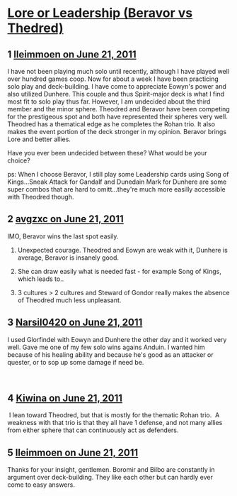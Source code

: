# [Lore or Leadership (Beravor vs Thedred)](https://community.fantasyflightgames.com/topic/48816-lore-or-leadership-beravor-vs-thedred/)

## 1 [lleimmoen on June 21, 2011](https://community.fantasyflightgames.com/topic/48816-lore-or-leadership-beravor-vs-thedred/?do=findComment&comment=488679)

I have not been playing much solo until recently, although I have played well over hundred games coop. Now for about a week I have been practicing solo play and deck-building. I have come to appreciate Eowyn's power and also utilized Dunhere. This couple and thus Spirit-major deck is what I find most fit to solo play thus far. However, I am undecided about the third member and the minor sphere. Theodred and Beravor have been competing for the prestigeous spot and both have represented their spheres very well. Theodred has a thematical edge as he completes the Rohan trio. It also makes the event portion of the deck stronger in my opinion. Beravor brings Lore and better allies.

Have you ever been undecided between these? What would be your choice?

ps: When I choose Beravor, I still play some Leadership cards using Song of Kings...Sneak Attack for Gandalf and Dunedain Mark for Dunhere are some super combos that are hard to omitt...they're much more easilly accessible with Theodred though.

## 2 [avgzxc on June 21, 2011](https://community.fantasyflightgames.com/topic/48816-lore-or-leadership-beravor-vs-thedred/?do=findComment&comment=488778)

IMO, Beravor wins the last spot easily.

1. Unexpected courage. Theodred and Eowyn are weak with it, Dunhere is average, Beravor is insanely good.

2. She can draw easily what is needed fast - for example Song of Kings, which leads to..

3. 3 cultures > 2 cultures and Steward of Gondor really makes the absence of Theodred much less unpleasant.

## 3 [Narsil0420 on June 21, 2011](https://community.fantasyflightgames.com/topic/48816-lore-or-leadership-beravor-vs-thedred/?do=findComment&comment=488857)

I used Glorfindel with Eowyn and Dunhere the other day and it worked very well. Gave me one of my few solo wins agains Anduin. I wanted him because of his healing ability and because he's good as an attacker or quester, or to sop up some damage if need be.

 

## 4 [Kiwina on June 21, 2011](https://community.fantasyflightgames.com/topic/48816-lore-or-leadership-beravor-vs-thedred/?do=findComment&comment=488861)

 I lean toward Theodred, but that is mostly for the thematic Rohan trio.  A weakness with that trio is that they all have 1 defense, and not many allies from either sphere that can continuously act as defenders.

## 5 [lleimmoen on June 21, 2011](https://community.fantasyflightgames.com/topic/48816-lore-or-leadership-beravor-vs-thedred/?do=findComment&comment=488907)

Thanks for your insight, gentlemen. Boromir and Bilbo are constantly in argument over deck-building. They like each other but can hardly ever come to easy answers.

